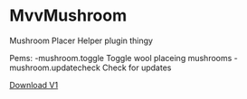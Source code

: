 # MvvMushroom
Mushroom Placer Helper plugin thingy

Pems:
-mushroom.toggle           Toggle wool placeing mushrooms
-mushroom.updatecheck      Check for updates
  
  [Download V1](https://raw.githubusercontent.com/Michaelmvv/MvvMushroom/master/Update%20and%20DL/DL/MvvMushroomV1.jar)
